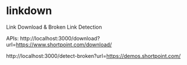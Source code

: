 # linkdown
Link Download &amp; Broken Link Detection

APIs:
http://localhost:3000/download?url=https://www.shortpoint.com/download/

http://localhost:3000/detect-broken?url=https://demos.shortpoint.com/
